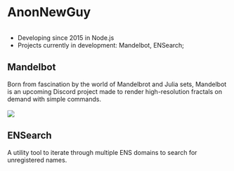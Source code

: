 # AnonNewGuy

<img src="">

- Developing since 2015 in Node.js 
- Projects currently in development: Mandelbot, ENSearch;

## Mandelbot

Born from fascination by the world of Mandelbrot and Julia sets, Mandelbot is an upcoming Discord project made to render high-resolution fractals on demand with simple commands.
<br><br>
<img src="https://social-posted-a.questionable.link/57grOatPX.png" style="border-radius: 10%;">

## ENSearch

A utility tool to iterate through multiple ENS domains to search for unregistered names.
